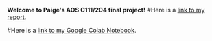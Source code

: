 **Welcome to Paige's AOS C111/204 final project!**
#Here is a [link to my report](https://pngo0828.github.io/assets/Final%20Project%20Report_C111.pdf).

#Here is a [link to my Google Colab Notebook](https://colab.research.google.com/drive/1PEr6oxB2rIcs6Gax_qM6RqmpJDcMfzhH?usp=sharing).
